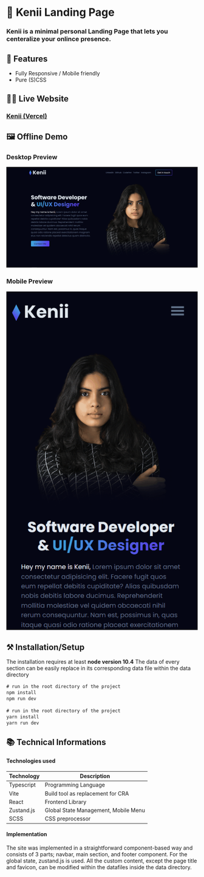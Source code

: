 # 🌠 Kenii Landing Page

### Kenii is a minimal personal Landing Page that lets you centeralize your onlince presence.


## 📖 Features
 - Fully Responsive / Mobile friendly
 - Pure (S)CSS


## 👩‍💻 Live Website

### [Kenii (Vercel)](https://kenii-landing-page.vercel.app/)

## 🖼 Offline Demo

### Desktop Preview
![Kenii - Landing Page](/demo/kenii-desktop-demo.gif)


### Mobile Preview
![Kenii - Landing Page](/demo/kenii-mobile-demo.gif)



## ⚒ Installation/Setup
The installation requires at least **node version 10.4**
The data of every section can be easily replace in its corresponding data file within the data directory

```Shell
# run in the root directory of the project
npm install
npm run dev

# run in the root directory of the project
yarn install
yarn run dev
```


## 📚 Technical Informations

#### Technologies used

| Technology              | Description                            |
|-------------------------|----------------------------------------|
| Typescript              |   Programming Language                 |
| Vite                    |   Build tool as replacement for CRA    |
| React                   |   Frontend Library                     |
| Zustand.js              |   Global State Management, Mobile Menu |
| SCSS                    |   CSS preprocessor                     |



#### Implementation
The site was implemented in a straightforward component-based way and consists of 3 parts; navbar, main section, and footer component. For the global state, zustand.js is used. All the custom content, except the page title and favicon, can be modified within the datafiles inside the data directory. 

